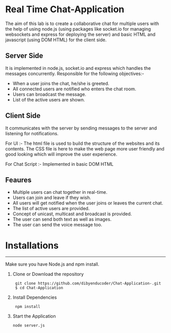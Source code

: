 # Real Time Chat-Application
The aim of this lab is to create a collaborative chat for multiple users with the help of using node.js (using packages like socket.io for managing websockets and express for deploying the server) and basic HTML and javascript (using DOM HTML) for the client side.

## Server Side 
It is implemented in node.js, socket.io and express which handles the messages concurrently. 
Responsible for the following objectives:-
* When a user joins the chat, he/she is greeted.
* All connected users are notified who enters the chat room.
* Users can broadcast the message.
* List of the active users are shown. 

## Client Side 
It communicates with the server by sending messages to the server and listening for notifications.<br/>

For UI :- The html file is used to build the structure of the websites and its contents. 
The CSS file is here to make the web page more user friendly and good looking which will improve the user experience.

For Chat Script :- Implemented in basic DOM HTML 

## Feaures 
* Multiple users can chat together in real-time. 
* Users can join and leave if they wish. 
* All users will get notified when the user joins or leaves the current chat.
* The list of active users are provided. 
* Concept of unicast, multicast and broadcast is provided. 
* The user can send both text as well as images. 
* The user can send the voice message too.

# Installations 
-------------------------------------
Make sure you have Node.js and npm install.

1. Clone or Download the repository

        git clone https://github.com/dibyenducoder/Chat-Application-.git
        $ cd Chat-Application
 
2. Install Dependencies 

        npm install
  
3. Start the Application
       
       node server.js

